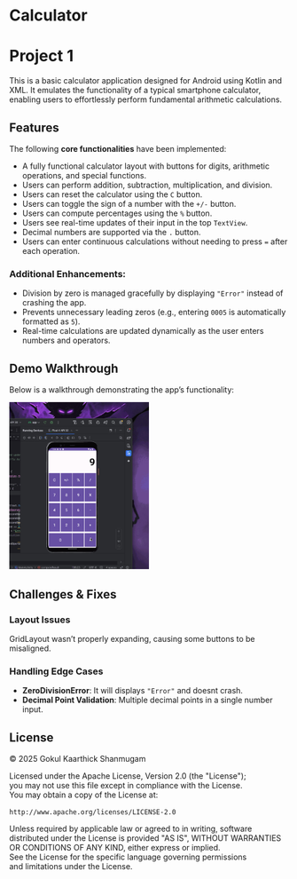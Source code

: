 # Calculator
# Project 1

This is a basic calculator application designed for Android using Kotlin and XML.
It emulates the functionality of a typical smartphone calculator, enabling users to effortlessly perform fundamental arithmetic calculations.

## **Features**  

The following **core functionalities** have been implemented:  

* A fully functional calculator layout with buttons for digits, arithmetic operations, and special functions.  
* Users can perform addition, subtraction, multiplication, and division.  
* Users can reset the calculator using the `C` button.  
* Users can toggle the sign of a number with the `+/-` button.  
* Users can compute percentages using the `%` button.  
* Users see real-time updates of their input in the top `TextView`.  
* Decimal numbers are supported via the `.` button.  
* Users can enter continuous calculations without needing to press `=` after each operation.  

### **Additional Enhancements:**  

* Division by zero is managed gracefully by displaying `"Error"` instead of crashing the app.  
* Prevents unnecessary leading zeros (e.g., entering `0005` is automatically formatted as `5`).  
* Real-time calculations are updated dynamically as the user enters numbers and operators.  

## **Demo Walkthrough**  

Below is a walkthrough demonstrating the app’s functionality:  

<img src='calculator.gif' title='Calculator Demo Walkthrough' width='50%' alt='Demo Walkthrough' />  

## **Challenges & Fixes**  

### **Layout Issues**  
GridLayout wasn’t properly expanding, causing some buttons to be misaligned.  

### **Handling Edge Cases**  
- **ZeroDivisionError**: It will displays `"Error"` and doesnt crash.  
- **Decimal Point Validation**: Multiple decimal points in a single number input.  

## **License**
© 2025 Gokul Kaarthick Shanmugam

Licensed under the Apache License, Version 2.0 (the "License");  
you may not use this file except in compliance with the License.  
You may obtain a copy of the License at:  

    http://www.apache.org/licenses/LICENSE-2.0  

Unless required by applicable law or agreed to in writing, software  
distributed under the License is provided "AS IS", WITHOUT WARRANTIES  
OR CONDITIONS OF ANY KIND, either express or implied.  
See the License for the specific language governing permissions  
and limitations under the License.  
